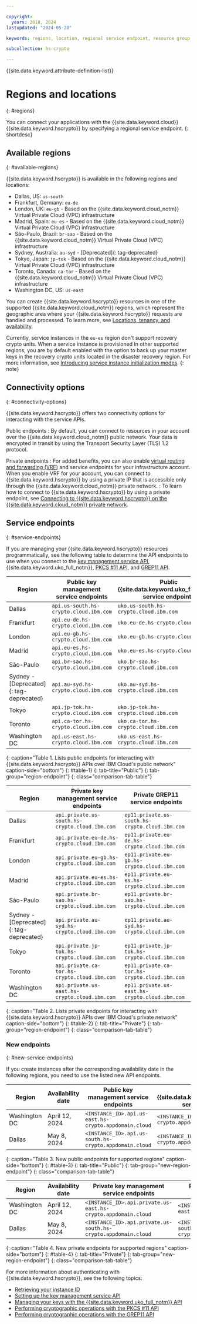 ```yaml
---

copyright:
  years: 2018, 2024
lastupdated: "2024-05-20"

keywords: regions, location, regional service endpoint, resource group, api endpoints, public service endpoint, private service endpoint, available regions, network connection

subcollection: hs-crypto

---
```


{{site.data.keyword.attribute-definition-list}}




# Regions and locations
{: #regions}

You can connect your applications with the {{site.data.keyword.cloud}} {{site.data.keyword.hscrypto}} by specifying a regional service endpoint.
{: shortdesc}

## Available regions
{: #available-regions}

{{site.data.keyword.hscrypto}} is available in the following regions and locations:

- Dallas, US: `us-south`
- Frankfurt, Germany: `eu-de`
- London, UK: `eu-gb` - Based on the {{site.data.keyword.cloud_notm}} Virtual Private Cloud (VPC) infrastructure
- Madrid, Spain: `eu-es` - Based on the {{site.data.keyword.cloud_notm}} Virtual Private Cloud (VPC) infrastructure
- S&atilde;o-Paulo, Brazil: `br-sao` - Based on the {{site.data.keyword.cloud_notm}} Virtual Private Cloud (VPC) infrastructure
- Sydney, Australia: `au-syd` - [Deprecated]{: tag-deprecated}
- Tokyo, Japan: `jp-tok` - Based on the {{site.data.keyword.cloud_notm}} Virtual Private Cloud (VPC) infrastructure
- Toronto, Canada: `ca-tor` - Based on the {{site.data.keyword.cloud_notm}} Virtual Private Cloud (VPC) infrastructure
- Washington DC, US: `us-east`


You can create {{site.data.keyword.hscrypto}} resources in one of the supported {{site.data.keyword.cloud_notm}} regions, which represent the
geographic area where your {{site.data.keyword.hscrypto}} requests are handled and processed. To learn more, see
[Locations, tenancy, and availability](/docs/hs-crypto?topic=hs-crypto-ha-dr#availability).

Currently, service instances in the `eu-es` region don't support recovery crypto units. When a service instance is provisioned in other supported regions, you are by default enabled with the option to back up your master keys in the recovery crypto units located in the disaster recovery region.  For more information, see [Introducing service instance initialization modes](/docs/hs-crypto?topic=hs-crypto-initialize-instance-mode#instance-initialization-recovery-crypto-unit).
{: note}

## Connectivity options
{: #connectivity-options}

{{site.data.keyword.hscrypto}} offers two connectivity options for interacting with the service APIs.

Public endpoints
:   By default, you can connect to resources in your account over the {{site.data.keyword.cloud_notm}} public network. Your data is encrypted in transit by using the Transport Security Layer (TLS) 1.2 protocol.

Private endpoints
:   For added benefits, you can also enable [virtual routing and forwarding (VRF)](/docs/account?topic=account-vrf-service-endpoint) and service endpoints for your infrastructure account. When you enable VRF for your account, you can connect to {{site.data.keyword.hscrypto}} by using a private IP that is accessible only through the {{site.data.keyword.cloud_notm}} private network.
:   To learn how to connect to {{site.data.keyword.hscrypto}} by using a private endpoint, see [Connecting to {{site.data.keyword.hscrypto}} on the {{site.data.keyword.cloud_notm}} private network](/docs/hs-crypto?topic=hs-crypto-secure-connection).


## Service endpoints
{: #service-endpoints}

If you are managing your {{site.data.keyword.hscrypto}} resources programmatically, see the following table to determine the API endpoints to use when you connect to the [key management service API](/apidocs/hs-crypto), {{site.data.keyword.uko_full_notm}}, [PKCS #11 API](/docs/hs-crypto?topic=hs-crypto-pkcs11-api-ref), and [GREP11 API](/docs/hs-crypto?topic=hs-crypto-grep11-api-ref).


| Region        | Public key management service endpoints | Public {{site.data.keyword.uko_full_notm}} service endpoints |Public GREP11 service endpoints |
| ------------- | ---------------------------- |---------------------------- |---------------------------- |
| Dallas        | `api.us-south.hs-crypto.cloud.ibm.com` | `uko.us-south.hs-crypto.cloud.ibm.com`| `ep11.us-south.hs-crypto.cloud.ibm.com` |
| Frankfurt     | `api.eu-de.hs-crypto.cloud.ibm.com`    | `uko.eu-de.hs-crypto.cloud.ibm.com`| `ep11.eu-de.hs-crypto.cloud.ibm.com`    |
| London        | `api.eu-gb.hs-crypto.cloud.ibm.com`  | `uko.eu-gb.hs-crypto.cloud.ibm.com`| `ep11.eu-gb.hs-crypto.cloud.ibm.com`  |
| Madrid        | `api.eu-es.hs-crypto.cloud.ibm.com`  | `uko.eu-es.hs-crypto.cloud.ibm.com`| `ep11.eu-es.hs-crypto.cloud.ibm.com`  |
| S&atilde;o-Paulo | `api.br-sao.hs-crypto.cloud.ibm.com`   | `uko.br-sao.hs-crypto.cloud.ibm.com` |`ep11.br-sao.hs-crypto.cloud.ibm.com`   |
|Sydney - [Deprecated]{: tag-deprecated}  | `api.au-syd.hs-crypto.cloud.ibm.com`   | `uko.au-syd.hs-crypto.cloud.ibm.com`| `ep11.au-syd.hs-crypto.cloud.ibm.com`   |
| Tokyo         | `api.jp-tok.hs-crypto.cloud.ibm.com`   | `uko.jp-tok.hs-crypto.cloud.ibm.com`| `ep11.jp-tok.hs-crypto.cloud.ibm.com`  |
| Toronto | `api.ca-tor.hs-crypto.cloud.ibm.com`   | `uko.ca-tor.hs-crypto.cloud.ibm.com` |`ep11.ca-tor.hs-crypto.cloud.ibm.com`   |
| Washington DC | `api.us-east.hs-crypto.cloud.ibm.com`  | `uko.us-east.hs-crypto.cloud.ibm.com`| `ep11.us-east.hs-crypto.cloud.ibm.com`  |
{: caption="Table 1. Lists public endpoints for interacting with {{site.data.keyword.hscrypto}} APIs over IBM Cloud's public network" caption-side="bottom"}
{: #table-1}
{: tab-title="Public"}
{: tab-group="region-endpoint"}
{: class="comparison-tab-table"}

| Region        | Private key management service endpoints       | Private GREP11 service endpoints|
| ------------- | ------------------------------------ |------------------------------------ |
| Dallas        | `api.private.us-south.hs-crypto.cloud.ibm.com` | `ep11.private.us-south.hs-crypto.cloud.ibm.com` |
| Frankfurt     | `api.private.eu-de.hs-crypto.cloud.ibm.com`    |  `ep11.private.eu-de.hs-crypto.cloud.ibm.com`    |
| London        | `api.private.eu-gb.hs-crypto.cloud.ibm.com`  | `ep11.private.eu-gb.hs-crypto.cloud.ibm.com`  |
| Madrid        | `api.private.eu-es.hs-crypto.cloud.ibm.com`  | `ep11.private.eu-es.hs-crypto.cloud.ibm.com`  |
| S&atilde;o-Paulo | `api.private.br-sao.hs-crypto.cloud.ibm.com`  | `ep11.private.br-sao.hs-crypto.cloud.ibm.com`   |
| Sydney - [Deprecated]{: tag-deprecated}         | `api.private.au-syd.hs-crypto.cloud.ibm.com`   | `ep11.private.au-syd.hs-crypto.cloud.ibm.com`   |
| Tokyo         | `api.private.jp-tok.hs-crypto.cloud.ibm.com`   | `ep11.private.jp-tok.hs-crypto.cloud.ibm.com`  |
| Toronto | `api.private.ca-tor.hs-crypto.cloud.ibm.com`   | `ep11.private.ca-tor.hs-crypto.cloud.ibm.com` |
| Washington DC | `api.private.us-east.hs-crypto.cloud.ibm.com`  | `ep11.private.us-east.hs-crypto.cloud.ibm.com`  |
{: caption="Table 2. Lists private endpoints for interacting with {{site.data.keyword.hscrypto}} APIs over IBM Cloud's private network" caption-side="bottom"}
{: #table-2}
{: tab-title="Private"}
{: tab-group="region-endpoint"}
{: class="comparison-tab-table"}

### New endpoints
{: #new-service-endpoints}

If you create instances after the corresponding availability date in the following regions, you need to use the listed new API endpoints.

| Region        | Availability date | Public key management service endpoints | Public {{site.data.keyword.uko_full_notm}} service endpoints | Public GREP11 service endpoints |
| ------------- | ----------- | ---------------------------- |---------------------------- |---------------------------- |
| Washington DC | April 12, 2024 | `<INSTANCE_ID>.api.us-east.hs-crypto.appdomain.cloud`  | `<INSTANCE_ID>.uko.us-east.hs-crypto.appdomain.cloud`| `<INSTANCE_ID>.ep11.us-east.hs-crypto.appdomain.cloud`  |
| Dallas | May 8, 2024 | `<INSTANCE_ID>.api.us-south.hs-crypto.appdomain.cloud`  | `<INSTANCE_ID>.uko.us-south.hs-crypto.appdomain.cloud`| `<INSTANCE_ID>.ep11.us-south.hs-crypto.appdomain.cloud`  |
{: caption="Table 3. New public endpoints for supported regions" caption-side="bottom"}
{: #table-3}
{: tab-title="Public"}
{: tab-group="new-region-endpoint"}
{: class="comparison-tab-table"}

| Region        | Availability date | Private key management service endpoints | Private GREP11 service endpoints |
| ------------- | ----------- | ---------------------------- |---------------------------- |
| Washington DC | April 12, 2024 | `<INSTANCE_ID>.api.private.us-east.hs-crypto.appdomain.cloud`  |  `<INSTANCE_ID>.ep11.private.us-east.hs-crypto.appdomain.cloud`  |
| Dallas | May 8, 2024 | `<INSTANCE_ID>.api.private.us-south.hs-crypto.appdomain.cloud`  |  `<INSTANCE_ID>.ep11.private.us-south.hs-crypto.appdomain.cloud`  |
{: caption="Table 4. New private endpoints for supported regions" caption-side="bottom"}
{: #table-4}
{: tab-title="Private"}
{: tab-group="new-region-endpoint"}
{: class="comparison-tab-table"}

For more information about authenticating with {{site.data.keyword.hscrypto}}, see the following topics:

* [Retrieving your instance ID](/docs/hs-crypto?topic=hs-crypto-retrieve-instance-ID)
* [Setting up the key management service API](/docs/hs-crypto?topic=hs-crypto-set-up-kms-api)
* [Managing your keys with the {{site.data.keyword.uko_full_notm}} API](/docs/hs-crypto?topic=hs-crypto-set-up-uko-api)
* [Performing cryptographic operations with the PKCS #11 API](/docs/hs-crypto?topic=hs-crypto-set-up-pkcs-api)
* [Performing cryptographic operations with the GREP11 API](/docs/hs-crypto?topic=hs-crypto-set-up-grep11-api)
